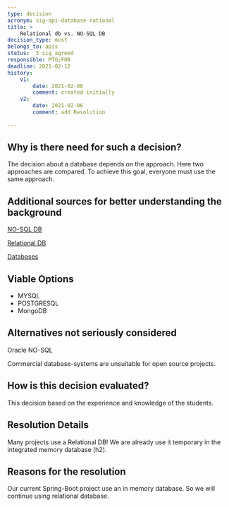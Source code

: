 ```yaml
---
type: decision
acronym: sig-api-database-rational
title: >
    Relational db vs. NO-SQL DB
decision_type: must
belongs_to: apis
status: _3_sig_agreed
responsible: MTO;FOB
deadline: 2021-02-12
history:
    v1:
        date: 2021-02-06
        comment: created initially
    v2:
        date: 2021-02-06
        comment: add Resolution
   
---
```


## Why is there need for such a decision?
The decision about a database depends on the approach. Here two approaches are compared. To achieve this goal, everyone must use the same approach.

## Additional sources for better understanding the background

[NO-SQL DB](https://www.bigdata-insider.de/was-ist-nosql-a-615718/)

[Relational DB](https://www.bigdata-insider.de/was-ist-eine-relationale-datenbank-a-643028/)

[Databases](https://www.geeksforgeeks.org/top-10-open-source-nosql-databases-in-2020/)

## Viable Options
* MYSQL
* POSTGRESQL
* MongoDB

## Alternatives not seriously considered
Oracle NO-SQL
  
Commercial database-systems are unsuitable for open source projects.

## How is this decision evaluated?

This decision based on the experience and knowledge of the students.
 
## Resolution Details

Many projects use a Relational DB! We are already use it temporary in the integrated memory database (h2).

## Reasons for the resolution

Our current Spring-Boot project use an in memory database. So we will continue using relational database.

